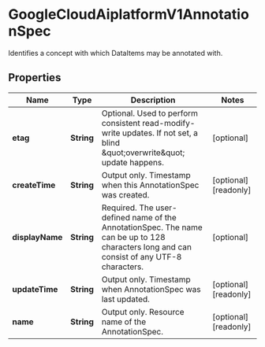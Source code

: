 

# GoogleCloudAiplatformV1AnnotationSpec

Identifies a concept with which DataItems may be annotated with.

## Properties

| Name | Type | Description | Notes |
|------------ | ------------- | ------------- | -------------|
|**etag** | **String** | Optional. Used to perform consistent read-modify-write updates. If not set, a blind \&quot;overwrite\&quot; update happens. |  [optional] |
|**createTime** | **String** | Output only. Timestamp when this AnnotationSpec was created. |  [optional] [readonly] |
|**displayName** | **String** | Required. The user-defined name of the AnnotationSpec. The name can be up to 128 characters long and can consist of any UTF-8 characters. |  [optional] |
|**updateTime** | **String** | Output only. Timestamp when AnnotationSpec was last updated. |  [optional] [readonly] |
|**name** | **String** | Output only. Resource name of the AnnotationSpec. |  [optional] [readonly] |



